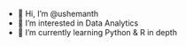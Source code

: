 - 👋 Hi, I’m @ushemanth
- 👀 I’m interested in Data Analytics 
- 🌱 I’m currently learning Python & R in depth
<!---
ushemanth/ushemanth is a ✨ special ✨ repository because its `README.md` (this file) appears on your GitHub profile.
You can click the Preview link to take a look at your changes.
--->
